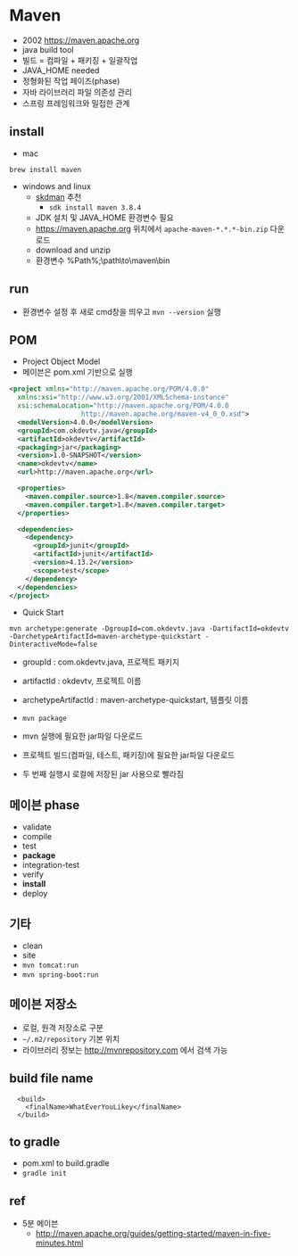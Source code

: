 # Maven
* 2002 https://maven.apache.org
* java build tool
* 빌드 = 컴파일 + 패키징 + 일괄작업
* JAVA_HOME needed
* 정형화된 작업 페이즈(phase)
* 자바 라이브러리 파일 의존성 관리
* 스프링 프레임워크와 밀접한 관계

## install
* mac

```
brew install maven
```

* windows and linux
  * [skdman](/mib/sdkman) 추천
    * `sdk install maven 3.8.4`
  * JDK 설치 및 JAVA_HOME 환경변수 필요
  * https://maven.apache.org 위치에서 `apache-maven-*.*.*-bin.zip` 다운로드
  * download and unzip
  * 환경변수 %Path%;\path\to\maven\bin

## run
* 환경변수 설정 후 새로 cmd창을 띄우고 `mvn --version` 실행

## POM
* Project Object Model
* 메이븐은 pom.xml 기반으로 실행

```xml
<project xmlns="http://maven.apache.org/POM/4.0.0"
  xmlns:xsi="http://www.w3.org/2001/XMLSchema-instance"
  xsi:schemaLocation="http://maven.apache.org/POM/4.0.0
                  http://maven.apache.org/maven-v4_0_0.xsd">
  <modelVersion>4.0.0</modelVersion>
  <groupId>com.okdevtv.java</groupId>
  <artifactId>okdevtv</artifactId>
  <packaging>jar</packaging>
  <version>1.0-SNAPSHOT</version>
  <name>okdevtv</name>
  <url>http://maven.apache.org</url>

  <properties>
    <maven.compiler.source>1.8</maven.compiler.source>
    <maven.compiler.target>1.8</maven.compiler.target>
  </properties>

  <dependencies>
    <dependency>
      <groupId>junit</groupId>
      <artifactId>junit</artifactId>
      <version>4.13.2</version>
      <scope>test</scope>
    </dependency>
  </dependencies>
</project>
```

* Quick Start

```
mvn archetype:generate -DgroupId=com.okdevtv.java -DartifactId=okdevtv -DarchetypeArtifactId=maven-archetype-quickstart -DinteractiveMode=false
```
* groupId : com.okdevtv.java, 프로젝트 패키지
* artifactId : okdevtv, 프로젝트 이름
* archetypeArtifactId : maven-archetype-quickstart, 템플릿 이름

* `mvn package`
* mvn 실행에 필요한 jar파일 다운로드
* 프로젝트 빌드(컴파일, 테스트, 패키징)에 필요한 jar파일 다운로드
* 두 번째 실행시 로컬에 저장된 jar 사용으로 빨라짐

## 메이븐 phase
* validate
* compile
* test
* **package**
* integration-test
* verify
* **install**
* deploy

## 기타
* clean
* site
* `mvn tomcat:run`
* `mvn spring-boot:run`

## 메이븐 저장소
* 로컬, 원격 저장소로 구분
* `~/.m2/repository` 기본 위치
* 라이브러리 정보는 http://mvnrepository.com 에서 검색 가능

## build file name
```
  <build>
    <finalName>WhatEverYouLikey</finalName>
  </build>
```

## to gradle
- pom.xml to build.gradle
- `gradle init`

## ref
* 5분 메이븐
  * http://maven.apache.org/guides/getting-started/maven-in-five-minutes.html
